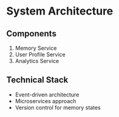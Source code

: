 # System Architecture

## Components
1. Memory Service
2. User Profile Service
3. Analytics Service

## Technical Stack
- Event-driven architecture
- Microservices approach
- Version control for memory states
